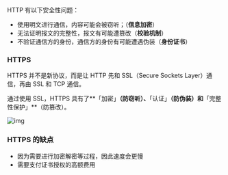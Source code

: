 HTTP 有以下安全性问题：

- 使用明文进行通信，内容可能会被窃听；（**信息加密**）
- 无法证明报文的完整性，报文有可能遭篡改（**校验机制**）
- 不验证通信方的身份，通信方的身份有可能遭遇伪装（**身份证书**）



### HTTPS

HTTPS 并不是新协议，而是让 HTTP 先和 SSL（Secure Sockets Layer）通信，再由 SSL 和 TCP 通信。

通过使用 SSL，HTTPS 具有了**「加密」**（防窃听）、**「认证」**（防伪装）和**「完整性保护」**（防篡改）。

![img](https://cs-notes-1256109796.cos.ap-guangzhou.myqcloud.com/ssl-offloading.jpg)

### HTTPS 的缺点

- 因为需要进行加密解密等过程，因此速度会更慢
- 需要支付证书授权的高额费用

